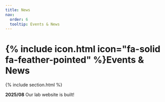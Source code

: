 ```yaml
---
title: News
nav:
  order: 6
  tooltip: Events & News
---
```


# {% include icon.html icon="fa-solid fa-feather-pointed" %}Events & News

{% include section.html %}

**2025/08**    Our lab website is built!